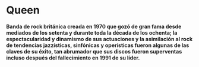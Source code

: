 # Queen

**Banda de rock británica creada en 1970 que gozó de gran fama desde mediados de los setenta y durante toda la década de los ochenta; la espectacularidad y dinamismo de sus actuaciones y la asimilación al rock de tendencias jazzísticas, sinfónicas y operísticas fueron algunas de las claves de su éxito, tan abrumador que sus discos fueron superventas incluso después del fallecimiento en 1991 de su líder.**

